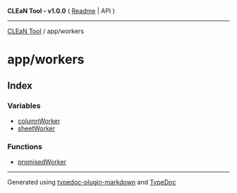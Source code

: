 **CLEaN Tool - v1.0.0** ( [Readme](../../README.md) \| API )

***

[CLEaN Tool](../../modules.md) / app/workers

# app/workers

## Index

### Variables

- [columnWorker](variables/columnWorker.md)
- [sheetWorker](variables/sheetWorker.md)

### Functions

- [promisedWorker](functions/promisedWorker.md)

***

Generated using [typedoc-plugin-markdown](https://www.npmjs.com/package/typedoc-plugin-markdown) and [TypeDoc](https://typedoc.org/)
